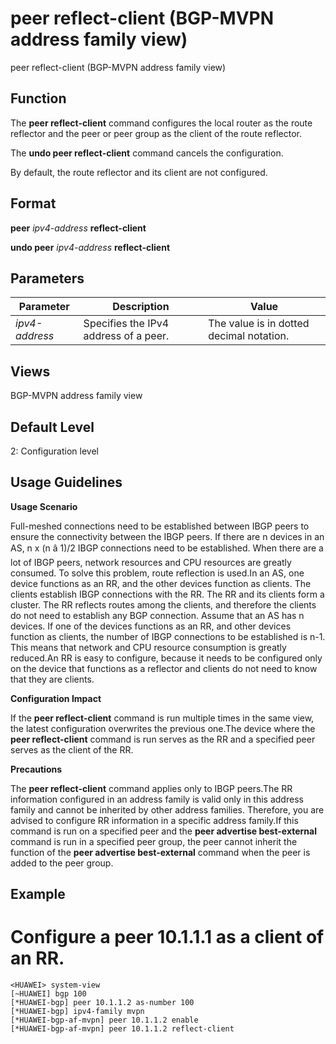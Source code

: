 peer reflect-client (BGP-MVPN address family view)
==================================================

peer reflect-client (BGP-MVPN address family view)

Function
--------



The **peer reflect-client** command configures the local router as the route reflector and the peer or peer group as the client of the route reflector.

The **undo peer reflect-client** command cancels the configuration.



By default, the route reflector and its client are not configured.


Format
------

**peer** *ipv4-address* **reflect-client**

**undo peer** *ipv4-address* **reflect-client**


Parameters
----------

| Parameter | Description | Value |
| --- | --- | --- |
| *ipv4-address* | Specifies the IPv4 address of a peer. | The value is in dotted decimal notation. |



Views
-----

BGP-MVPN address family view


Default Level
-------------

2: Configuration level


Usage Guidelines
----------------

**Usage Scenario**

Full-meshed connections need to be established between IBGP peers to ensure the connectivity between the IBGP peers. If there are n devices in an AS, n x (n â 1)/2 IBGP connections need to be established. When there are a lot of IBGP peers, network resources and CPU resources are greatly consumed. To solve this problem, route reflection is used.In an AS, one device functions as an RR, and the other devices function as clients. The clients establish IBGP connections with the RR. The RR and its clients form a cluster. The RR reflects routes among the clients, and therefore the clients do not need to establish any BGP connection. Assume that an AS has n devices. If one of the devices functions as an RR, and other devices function as clients, the number of IBGP connections to be established is n-1. This means that network and CPU resource consumption is greatly reduced.An RR is easy to configure, because it needs to be configured only on the device that functions as a reflector and clients do not need to know that they are clients.

**Configuration Impact**

If the **peer reflect-client** command is run multiple times in the same view, the latest configuration overwrites the previous one.The device where the **peer reflect-client** command is run serves as the RR and a specified peer serves as the client of the RR.

**Precautions**

The **peer reflect-client** command applies only to IBGP peers.The RR information configured in an address family is valid only in this address family and cannot be inherited by other address families. Therefore, you are advised to configure RR information in a specific address family.If this command is run on a specified peer and the **peer advertise best-external** command is run in a specified peer group, the peer cannot inherit the function of the **peer advertise best-external** command when the peer is added to the peer group.


Example
-------

# Configure a peer 10.1.1.1 as a client of an RR.
```
<HUAWEI> system-view
[~HUAWEI] bgp 100
[*HUAWEI-bgp] peer 10.1.1.2 as-number 100
[*HUAWEI-bgp] ipv4-family mvpn
[*HUAWEI-bgp-af-mvpn] peer 10.1.1.2 enable
[*HUAWEI-bgp-af-mvpn] peer 10.1.1.2 reflect-client

```